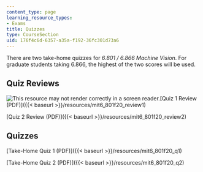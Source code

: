 ```yaml
---
content_type: page
learning_resource_types:
- Exams
title: Quizzes
type: CourseSection
uid: 176f4c6d-6357-a35a-f192-36fc301d73a6
---
```


There are two take-home quizzes for _6.801 / 6.866 Machine Vision_. For graduate students taking 6.866, the highest of the two scores will be used. 

Quiz Reviews
------------

![This resource may not render correctly in a screen reader.](/images/inacessible.gif)[Quiz 1 Review (PDF)]({{< baseurl >}}/resources/mit6_801f20_review1)

[Quiz 2 Review (PDF)]({{< baseurl >}}/resources/mit6_801f20_review2)

Quizzes
-------

[Take-Home Quiz 1 (PDF)]({{< baseurl >}}/resources/mit6_801f20_q1)

[Take-Home Quiz 2 (PDF)]({{< baseurl >}}/resources/mit6_801f20_q2)